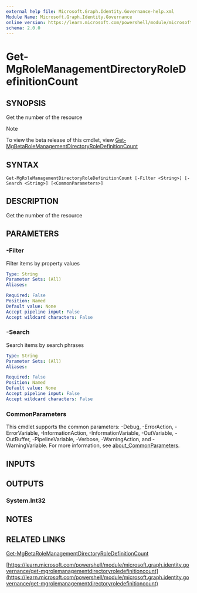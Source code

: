 ```yaml
---
external help file: Microsoft.Graph.Identity.Governance-help.xml
Module Name: Microsoft.Graph.Identity.Governance
online version: https://learn.microsoft.com/powershell/module/microsoft.graph.identity.governance/get-mgrolemanagementdirectoryroledefinitioncount
schema: 2.0.0
---
```


# Get-MgRoleManagementDirectoryRoleDefinitionCount

## SYNOPSIS
Get the number of the resource

> [!NOTE]
> To view the beta release of this cmdlet, view [Get-MgBetaRoleManagementDirectoryRoleDefinitionCount](/powershell/module/Microsoft.Graph.Beta.Identity.Governance/Get-MgBetaRoleManagementDirectoryRoleDefinitionCount?view=graph-powershell-beta)

## SYNTAX

```
Get-MgRoleManagementDirectoryRoleDefinitionCount [-Filter <String>] [-Search <String>] [<CommonParameters>]
```

## DESCRIPTION
Get the number of the resource

## PARAMETERS

### -Filter
Filter items by property values

```yaml
Type: String
Parameter Sets: (All)
Aliases:

Required: False
Position: Named
Default value: None
Accept pipeline input: False
Accept wildcard characters: False
```

### -Search
Search items by search phrases

```yaml
Type: String
Parameter Sets: (All)
Aliases:

Required: False
Position: Named
Default value: None
Accept pipeline input: False
Accept wildcard characters: False
```

### CommonParameters
This cmdlet supports the common parameters: -Debug, -ErrorAction, -ErrorVariable, -InformationAction, -InformationVariable, -OutVariable, -OutBuffer, -PipelineVariable, -Verbose, -WarningAction, and -WarningVariable. For more information, see [about_CommonParameters](http://go.microsoft.com/fwlink/?LinkID=113216).

## INPUTS

## OUTPUTS

### System.Int32
## NOTES

## RELATED LINKS
[Get-MgBetaRoleManagementDirectoryRoleDefinitionCount](/powershell/module/Microsoft.Graph.Beta.Identity.Governance/Get-MgBetaRoleManagementDirectoryRoleDefinitionCount?view=graph-powershell-beta)

[https://learn.microsoft.com/powershell/module/microsoft.graph.identity.governance/get-mgrolemanagementdirectoryroledefinitioncount](https://learn.microsoft.com/powershell/module/microsoft.graph.identity.governance/get-mgrolemanagementdirectoryroledefinitioncount)


